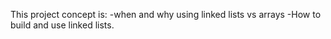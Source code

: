 This project concept is:
-when and why using linked lists vs arrays
-How to build and use linked lists.
